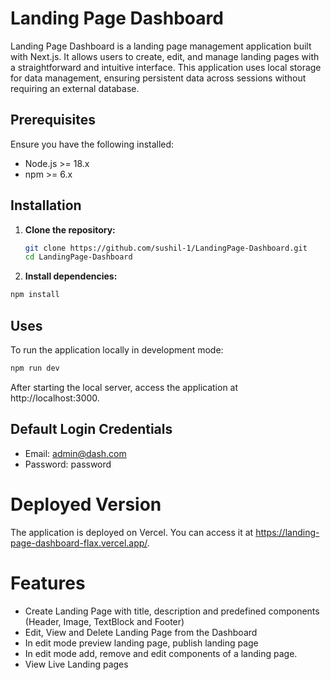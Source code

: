 # Landing Page Dashboard

Landing Page Dashboard is a landing page management application built with Next.js. It allows users to create, edit, and manage landing pages with a straightforward and intuitive interface. This application uses local storage for data management, ensuring persistent data across sessions without requiring an external database.

## Prerequisites

Ensure you have the following installed:

- Node.js >= 18.x
- npm >= 6.x

## Installation

1. **Clone the repository:**

   ```bash
   git clone https://github.com/sushil-1/LandingPage-Dashboard.git
   cd LandingPage-Dashboard
   ```
   
2. **Install dependencies:**

```bash
npm install
```

## Uses
To run the application locally in development mode:

```bash
npm run dev
```
After starting the local server, access the application at http://localhost:3000.

## Default Login Credentials

- Email: admin@dash.com
- Password: password

# Deployed Version
The application is deployed on Vercel. You can access it at https://landing-page-dashboard-flax.vercel.app/.

# Features
- Create Landing Page with title, description and predefined components (Header, Image, TextBlock and Footer)
- Edit, View and Delete Landing Page from the Dashboard
- In edit mode preview landing page, publish landing page
- In edit mode add, remove and edit components of a landing page.
- View Live Landing pages
